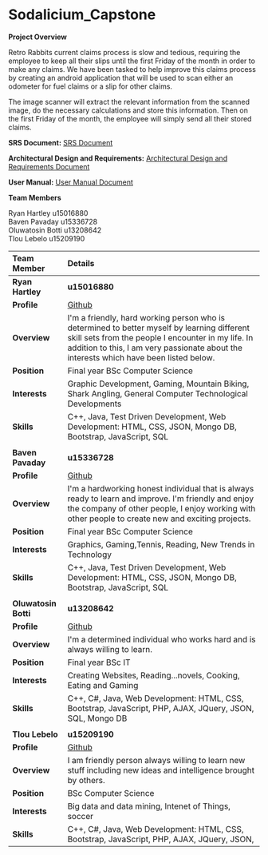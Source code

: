 # Sodalicium_Capstone

**Project Overview**

Retro Rabbits current claims process is slow and tedious, requiring the employee to keep all their slips until the first Friday of the month in order to make any claims. We have been tasked to help improve this claims process by creating an android application that will be used to scan either an odometer for fuel claims or a slip for other claims.

The image scanner will extract the relevant information from the scanned image, do the necessary calculations and store this information. Then on the first Friday of the month, the employee will simply send all their stored claims.

**SRS Document:**
<a href="https://github.com/cos301-2019-se/Reformed-Rabbit-Requisitions-Routine/blob/master/Documentation/Demo%201.pdf" target="_blank">SRS Document</a>

**Architectural Design and Requirements:**
<a href="https://github.com/cos301-2019-se/Reformed-Rabbit-Requisitions-Routine/blob/master/Documentation/Demo%202.pdf" target="_blank">Architectural Design and Requirements Document</a>

**User Manual:**
<a href="Documentation/User_Manual.pdf" target="_blank">User Manual Document</a>



**Team Members**

Ryan Hartley u15016880 <br>
Baven Pavaday u15336728 <br>
Oluwatosin Botti u13208642 <br>
Tlou Lebelo u15209190 <br>

|Team Member | Details | 
| :---         | :---         |  
|**Ryan Hartley**|    **u15016880**   |
|**Profile** |<a href="https://github.com/RyanH08" target="_blank">Github</a>|
|**Overview**|I&#39;m a friendly, hard working person who is determined to better myself by learning different skill sets from the people I encounter in my life. In addition to this, I am very passionate about the interests which have been listed below.   |
|**Position** |Final year BSc Computer Science|
|**Interests** |Graphic Development, Gaming, Mountain Biking, Shark Angling, General Computer Technological Developments|
|**Skills**|C++, Java, Test Driven Development, Web Development: HTML, CSS, JSON, Mongo DB, Bootstrap, JavaScript, SQL|
|        |
|**Baven Pavaday**|**u15336728** |
|**Profile** |<a href="https://github.com/Baven253" target="_blank">Github</a>|
|**Overview**|I&#39;m a hardworking honest individual that is always ready to learn and improve. I&#39;m friendly and enjoy the company of other people, I enjoy working with other people to create new and exciting projects.  |
|**Position** |Final year BSc Computer Science|
|**Interests** |Graphics, Gaming,Tennis, Reading, New Trends in Technology|
|**Skills**|C++, Java, Test Driven Development, Web Development: HTML, CSS, JSON, Mongo DB, Bootstrap, JavaScript, SQL|
|       |
|**Oluwatosin Botti**|**u13208642** |
|**Profile** |<a href="https://github.com/olwabott" target="_blank">Github</a>|
|**Overview**|I&#39;m a determined individual who works hard and is always willing to learn. |
|**Position** |Final year BSc IT|
|**Interests** |Creating Websites, Reading...novels, Cooking, Eating and Gaming|
|**Skills**|C++, C#, Java, Web Development: HTML, CSS, Bootstrap, JavaScript, PHP, AJAX, JQuery, JSON, SQL, Mongo DB|
|       |
|**Tlou Lebelo**|**u15209190** |
|**Profile** |<a href="https://github.com/Kgatishi" target="_blank">Github</a>|
|**Overview**|I am friendly person always willing to learn new stuff including new ideas and intelligence brought by others. |
|**Position** |BSc Computer Science|
|**Interests** |Big data and data mining, Intenet of Things, soccer|
|**Skills**|C++, C#, Java, Web Development: HTML, CSS, Bootstrap, JavaScript, PHP, AJAX, JQuery, JSON,
